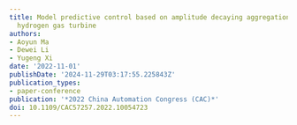 ```yaml
---
title: Model predictive control based on amplitude decaying aggregation strategy for
  hydrogen gas turbine
authors:
- Aoyun Ma
- Dewei Li
- Yugeng Xi
date: '2022-11-01'
publishDate: '2024-11-29T03:17:55.225843Z'
publication_types:
- paper-conference
publication: '*2022 China Automation Congress (CAC)*'
doi: 10.1109/CAC57257.2022.10054723
---
```

